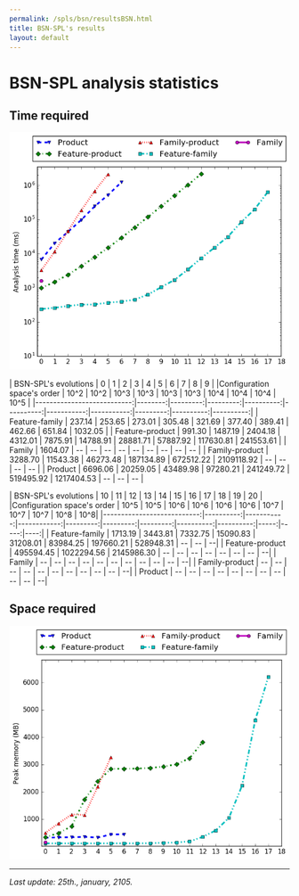 ```yaml
---
permalink: /spls/bsn/resultsBSN.html
title: BSN-SPL's results
layout: default
---
```

# BSN-SPL analysis statistics

## Time required

![analysis_time](/assets/bsn-mean-analysis_time-configurations_ascending-logarithmic-ALL.png)

|       BSN-SPL's evolutions |       0 |        1 |        2 |         3 |         4 |          5 |          6 |        7 |         8 |         9 | 
|Configuration space's order |   10^2  |     10^2 |     10^3 |      10^3 |      10^3 |       10^3 |       10^4 |     10^4 |      10^4 |      10^5 |
|---------------------------:|--------:|---------:|---------:|----------:|----------:|-----------:|-----------:|---------:|----------:|----------:|
|            Feature-family  |  237.14 |   253.65 |   273.01 |    305.48 |    321.69 |     377.40 |     389.41 |   462.66 |    651.84 |   1032.05 |
|            Feature-product |  991.30 |  1487.19 |  2404.18 |   4312.01 |   7875.91 |   14788.91 |   28881.71 | 57887.92 | 117630.81 | 241553.61 |
|            Family          | 1604.07 |       -- |       -- |        -- |        -- |         -- |         -- |       -- |        -- |        -- |
|            Family-product  | 3288.70 | 11543.38 | 46273.48 | 187134.89 | 672512.22 | 2109118.92 |         -- |       -- |        -- |        -- |
|            Product         | 6696.06 | 20259.05 | 43489.98 |  97280.21 | 241249.72 |  519495.92 | 1217404.53 |       -- |        -- |        -- |


|       BSN-SPL's evolutions |        10 |         11 |          12 |       13 |       14 |       15 |        16 |        17 |   18 |   19 | 20  | 
|Configuration space's order |     10^5  |       10^5 |        10^6 |     10^6 |     10^6 |    10^6  |      10^7 |      10^7 | 10^7 | 10^8 | 10^8|
|---------------------------:|----------:|-----------:|------------:|---------:|---------:|---------:|----------:|----------:|-----:|-----:|----:|
|            Feature-family  |   1713.19 |    3443.81 |     7332.75 | 15090.83 | 31208.01 | 83984.25 | 197660.21 | 528948.31 |   -- |   -- |   --|
|            Feature-product | 495594.45 | 1022294.56 |  2145986.30 |       -- |       -- |       -- |        -- |        -- |   -- |   -- |   --|
|            Family          |        -- |         -- |          -- |       -- |       -- |       -- |        -- |        -- |   -- |   -- |   --|
|            Family-product  |        -- |         -- |          -- |       -- |       -- |       -- |        -- |        -- |   -- |   -- |   --|
|            Product         |        -- |         -- |          -- |       -- |       -- |       -- |        -- |        -- |   -- |   -- |   --|



## Space required

![analysis_space](/assets/bsn-mean-memory-configurations_ascending-ALL.png)

[analysis_time]: /assets/bsn-mean-analysis_time-configurations_ascending-logarithmic-ALL.png 
[analysis_space]:/assets/bsn-mean-memory-configurations_ascending-ALL.png
---
*Last update: 25th., january, 2105.*
